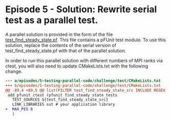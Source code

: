 # Episode 5 - Solution: Rewrite serial test as a parallel test.

A parallel solution is provided in the form of the file
[test_find_steady_state.pf](./test_find_steady_state.pf). This file contains
a pFUnit test module. To use this solution, replace the contents of the serial
version of test_find_steady_state.pf with that of the parallel solution. 

In order to run this parallel solution with different numbers of MPI ranks via
ctest, you will also need to update CMakeLists.txt with the following change.

```diff
--- a/episodes/5-testing-parallel-code/challenge/test/CMakeLists.txt
+++ b/episodes/5-testing-parallel-code/challenge/test/CMakeLists.txt
@@ -89,4 +89,5 @@ list(FILTER test_find_steady_state_src INCLUDE REGEX ".*test_find_steady_state.p
 add_pfunit_ctest (pfunit_find_steady_state_tests
   TEST_SOURCES ${test_find_steady_state_src}
   LINK_LIBRARIES sut # your application library
+  MAX_PES 8
   )
```
